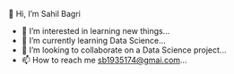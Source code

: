 👋 Hi, I’m Sahil Bagri 
- 👀 I’m interested in learning new things...
- 🌱 I’m currently learning Data Science...
- 💞️ I’m looking to collaborate on a Data Science project...
- 📫 How to reach me sb1935174@gmai.com...
<!---
--->

